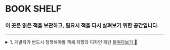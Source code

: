 # BOOK SHELF

### 이 곳은 읽은 책을 보관하고, 필요시 책을 다시 살펴보기 위한 공간입니다.

-------------
<details>
  <summary>1. 개발자가 반드시 정복해야할 객체 지향과 디자인 패턴 <a href="">들여다보기 📂</a> </summary>
  <ul>
    <li><strong>01_들어가기.md</strong> <a href="">들여다보기 📂</a></li>
  </ul>
</details>


